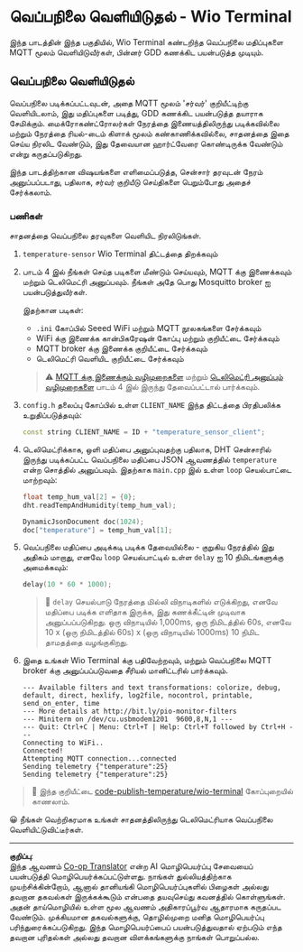 <!--
CO_OP_TRANSLATOR_METADATA:
{
  "original_hash": "df28cd649cd892bcce034e064913b2f3",
  "translation_date": "2025-10-11T12:33:25+00:00",
  "source_file": "2-farm/lessons/1-predict-plant-growth/wio-terminal-temp-publish.md",
  "language_code": "ta"
}
-->
# வெப்பநிலை வெளியிடுதல் - Wio Terminal

இந்த பாடத்தின் இந்த பகுதியில், Wio Terminal கண்டறிந்த வெப்பநிலை மதிப்புகளை MQTT மூலம் வெளியிடுவீர்கள், பின்னர் GDD கணக்கிட பயன்படுத்த முடியும்.

## வெப்பநிலை வெளியிடுதல்

வெப்பநிலை படிக்கப்பட்டவுடன், அதை MQTT மூலம் 'சர்வர்' குறியீட்டிற்கு வெளியிடலாம், இது மதிப்புகளை படித்து, GDD கணக்கிட பயன்படுத்த தயாராக சேமிக்கும். மைக்ரோகண்ட்ரோலர்கள் நேரத்தை இணையத்திலிருந்து படிக்கவில்லை மற்றும் நேரத்தை ரியல்-டைம் கிளாக் மூலம் கண்காணிக்கவில்லை, சாதனத்தை இதை செய்ய நிரலிட வேண்டும், இது தேவையான ஹார்ட்வேரை கொண்டிருக்க வேண்டும் என்று கருதப்படுகிறது.

இந்த பாடத்திற்கான விஷயங்களை எளிமைப்படுத்த, சென்சார் தரவுடன் நேரம் அனுப்பப்படாது, பதிலாக, சர்வர் குறியீடு செய்திகளை பெறும்போது அதைச் சேர்க்கலாம்.

### பணிகள்

சாதனத்தை வெப்பநிலை தரவுகளை வெளியிட நிரலிடுங்கள்.

1. `temperature-sensor` Wio Terminal திட்டத்தை திறக்கவும்

1. பாடம் 4 இல் நீங்கள் செய்த படிகளை மீண்டும் செய்யவும், MQTT க்கு இணைக்கவும் மற்றும் டெலிமெட்ரி அனுப்பவும். நீங்கள் அதே பொது Mosquitto broker ஐ பயன்படுத்துவீர்கள்.

    இதற்கான படிகள்:

    - `.ini` கோப்பில் Seeed WiFi மற்றும் MQTT நூலகங்களை சேர்க்கவும்
    - WiFi க்கு இணைக்க கான்பிகரேஷன் கோப்பு மற்றும் குறியீட்டை சேர்க்கவும்
    - MQTT broker க்கு இணைக்க குறியீட்டை சேர்க்கவும்
    - டெலிமெட்ரி வெளியிட குறியீட்டை சேர்க்கவும்

    > ⚠️ [MQTT க்கு இணைக்கும் வழிமுறைகளை](../../../1-getting-started/lessons/4-connect-internet/wio-terminal-mqtt.md) மற்றும் [டெலிமெட்ரி அனுப்பும் வழிமுறைகளை](../../../1-getting-started/lessons/4-connect-internet/wio-terminal-telemetry.md) பாடம் 4 இல் இருந்து தேவைப்பட்டால் பார்க்கவும்.

1. `config.h` தலைப்பு கோப்பில் உள்ள `CLIENT_NAME` இந்த திட்டத்தை பிரதிபலிக்க உறுதிப்படுத்தவும்:

    ```cpp
    const string CLIENT_NAME = ID + "temperature_sensor_client";
    ```

1. டெலிமெட்ரிக்காக, ஒளி மதிப்பை அனுப்புவதற்கு பதிலாக, DHT சென்சாரில் இருந்து படிக்கப்பட்ட வெப்பநிலை மதிப்பை JSON ஆவணத்தில் `temperature` என்ற சொத்தில் அனுப்பவும். இதற்காக `main.cpp` இல் உள்ள `loop` செயல்பாட்டை மாற்றவும்:

    ```cpp
    float temp_hum_val[2] = {0};
    dht.readTempAndHumidity(temp_hum_val);

    DynamicJsonDocument doc(1024);
    doc["temperature"] = temp_hum_val[1];
    ```

1. வெப்பநிலை மதிப்பை அடிக்கடி படிக்க தேவையில்லை - குறுகிய நேரத்தில் இது அதிகம் மாறாது, எனவே `loop` செயல்பாட்டில் உள்ள `delay` ஐ 10 நிமிடங்களுக்கு அமைக்கவும்:

    ```cpp
    delay(10 * 60 * 1000);
    ```

    > 💁 `delay` செயல்பாடு நேரத்தை மில்லி விநாடிகளில் எடுக்கிறது, எனவே மதிப்பை படிக்க எளிதாக இருக்க, இது கணக்கீட்டின் முடிவாக அனுப்பப்படுகிறது. ஒரு விநாடியில் 1,000ms, ஒரு நிமிடத்தில் 60s, எனவே 10 x (ஒரு நிமிடத்தில் 60s) x (ஒரு விநாடியில் 1000ms) 10 நிமிட தாமதத்தை வழங்குகிறது.

1. இதை உங்கள் Wio Terminal க்கு பதிவேற்றவும், மற்றும் வெப்பநிலை MQTT broker க்கு அனுப்பப்படுவதை சீரியல் மானிட்டரில் பார்க்கவும்.

    ```output
    --- Available filters and text transformations: colorize, debug, default, direct, hexlify, log2file, nocontrol, printable, send_on_enter, time
    --- More details at http://bit.ly/pio-monitor-filters
    --- Miniterm on /dev/cu.usbmodem1201  9600,8,N,1 ---
    --- Quit: Ctrl+C | Menu: Ctrl+T | Help: Ctrl+T followed by Ctrl+H ---
    Connecting to WiFi..
    Connected!
    Attempting MQTT connection...connected
    Sending telemetry {"temperature":25}
    Sending telemetry {"temperature":25}
    ```

> 💁 இந்த குறியீட்டை [code-publish-temperature/wio-terminal](../../../../../2-farm/lessons/1-predict-plant-growth/code-publish-temperature/wio-terminal) கோப்புறையில் காணலாம்.

😀 நீங்கள் வெற்றிகரமாக உங்கள் சாதனத்திலிருந்து டெலிமெட்ரியாக வெப்பநிலை வெளியிட்டுவிட்டீர்கள்.

---

**குறிப்பு**:  
இந்த ஆவணம் [Co-op Translator](https://github.com/Azure/co-op-translator) என்ற AI மொழிபெயர்ப்பு சேவையைப் பயன்படுத்தி மொழிபெயர்க்கப்பட்டுள்ளது. நாங்கள் துல்லியத்திற்காக முயற்சிக்கின்றோம், ஆனால் தானியங்கி மொழிபெயர்ப்புகளில் பிழைகள் அல்லது தவறான தகவல்கள் இருக்கக்கூடும் என்பதை தயவுசெய்து கவனத்தில் கொள்ளுங்கள். அதன் தாய்மொழியில் உள்ள மூல ஆவணம் அதிகாரப்பூர்வ ஆதாரமாக கருதப்பட வேண்டும். முக்கியமான தகவல்களுக்கு, தொழில்முறை மனித மொழிபெயர்ப்பு பரிந்துரைக்கப்படுகிறது. இந்த மொழிபெயர்ப்பைப் பயன்படுத்துவதால் ஏற்படும் எந்த தவறான புரிதல்கள் அல்லது தவறான விளக்கங்களுக்கு நாங்கள் பொறுப்பல்ல.